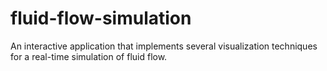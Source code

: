 # fluid-flow-simulation
An interactive application that implements several visualization techniques for a real-time simulation of fluid flow.
